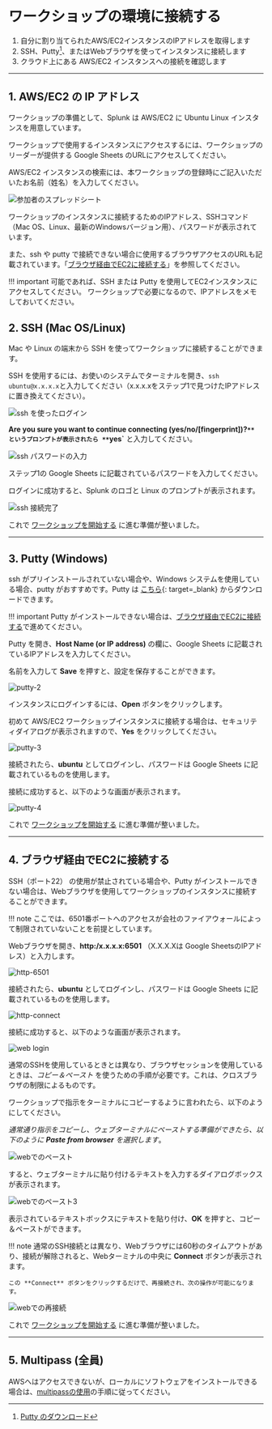 # ワークショップの環境に接続する

1. 自分に割り当てられたAWS/EC2インスタンスのIPアドレスを取得します
2. SSH、Putty[^1]、またはWebブラウザを使ってインスタンスに接続します
3. クラウド上にある AWS/EC2 インスタンスへの接続を確認します

---

## 1. AWS/EC2 の IP アドレス

ワークショップの準備として、Splunk は AWS/EC2 に Ubuntu Linux インスタンスを用意しています。

ワークショップで使用するインスタンスにアクセスするには、ワークショップのリーダーが提供する Google Sheets のURLにアクセスしてください。

AWS/EC2 インスタンスの検索には、本ワークショップの登録時にご記入いただいたお名前（姓名）を入力してください。

![参加者のスプレッドシート](../images/intro/spreadsheet-info.png)

ワークショップのインスタンスに接続するためのIPアドレス、SSHコマンド（Mac OS、Linux、最新のWindowsバージョン用）、パスワードが表示されています。

また、ssh や putty で接続できない場合に使用するブラウザアクセスのURLも記載されています。「[ブラウザ経由でEC2に接続する](../connect-info/#web-browser-all)」を参照してください。

!!! important
    可能であれば、SSH または Putty を使用してEC2インスタンスにアクセスしてください。
    ワークショップで必要になるので、IPアドレスをメモしておいてください。

## 2. SSH (Mac OS/Linux)

Mac や Linux の端末から SSH を使ってワークショップに接続することができます。

SSH を使用するには、お使いのシステムでターミナルを開き、`ssh ubuntu@x.x.x.x`と入力してください（x.x.x.xをステップ1で見つけたIPアドレスに置き換えてください）。

![ssh を使ったログイン](../images/intro/ssh-1.png)

**Are you sure you want to continue connecting (yes/no/[fingerprint])?`** というプロンプトが表示されたら **`yes`** と入力してください。

![ssh パスワードの入力](../images/intro/ssh-2.png)

ステップ1の Google Sheets に記載されているパスワードを入力してください。

ログインに成功すると、Splunk のロゴと Linux のプロンプトが表示されます。

![ssh 接続完了](../images/intro/ssh-3.png)

これで [ワークショップを開始する](../../otel/k3s/) に進む準備が整いました。

---

## 3. Putty (Windows)

ssh がプリインストールされていない場合や、Windows システムを使用している場合、putty がおすすめです。Putty は [こちら](https://www.putty.org/){: target=_blank} からダウンロードできます。

!!! important
    Putty がインストールできない場合は、[ブラウザ経由でEC2に接続する](../connect-info/#web-browser-all)で進めてください。

Putty を開き、**Host Name (or IP address)** の欄に、Google Sheets に記載されているIPアドレスを入力してください。

名前を入力して **Save** を押すと、設定を保存することができます。

![putty-2](../images/intro/putty-settings.png)

インスタンスにログインするには、**Open** ボタンをクリックします。

初めて AWS/EC2 ワークショップインスタンスに接続する場合は、セキュリティダイアログが表示されますので、**Yes** をクリックしてください。

![putty-3](../images/intro/putty-security.png)

接続されたら、**ubuntu** としてログインし、パスワードは Google Sheets に記載されているものを使用します。

接続に成功すると、以下のような画面が表示されます。

![putty-4](../images/intro/putty-loggedin.png)

これで [ワークショップを開始する](../../otel/k3s/) に進む準備が整いました。

---

## 4. ブラウザ経由でEC2に接続する

SSH（ポート22） の使用が禁止されている場合や、Putty がインストールできない場合は、Webブラウザを使用してワークショップのインスタンスに接続することができます。

!!! note
    ここでは、6501番ポートへのアクセスが会社のファイアウォールによって制限されていないことを前提としています。

Webブラウザを開き、**http:/x.x.x.x:6501** （X.X.X.Xは Google SheetsのIPアドレス）と入力します。

![http-6501](../images/intro/shellinabox-url.png)

接続されたら、**ubuntu** としてログインし、パスワードは Google Sheets に記載されているものを使用します。

![http-connect](../images/intro/shellinabox-connect.png)

接続に成功すると、以下のような画面が表示されます。

![web login](../images/intro/shellinabox-login.png)

通常のSSHを使用しているときとは異なり、ブラウザセッションを使用しているときは、*コピー＆ペースト* を使うための手順が必要です。これは、クロスブラウザの制限によるものです。

ワークショップで指示をターミナルにコピーするように言われたら、以下のようにしてください。

*通常通り指示をコピーし、ウェブターミナルにペーストする準備ができたら、以下のように **Paste from browser** を選択します*。

![webでのペースト](../images/intro/shellinabox-paste-browser.png)

すると、ウェブターミナルに貼り付けるテキストを入力するダイアログボックスが表示されます。

![webでのペースト3](../images/intro/shellinabox-example-1.png)

表示されているテキストボックスにテキストを貼り付け、**OK** を押すと、コピー＆ペーストができます。

!!! note
    通常のSSH接続とは異なり、Webブラウザには60秒のタイムアウトがあり、接続が解除されると、Webターミナルの中央に **Connect** ボタンが表示されます。

    この **Connect** ボタンをクリックするだけで、再接続され、次の操作が可能になります。

 ![webでの再接続](../images/intro/shellinabox-reconnect.png)

これで [ワークショップを開始する](../../otel/k3s/) に進む準備が整いました。

---

## 5. Multipass (全員)

AWSへはアクセスできないが、ローカルにソフトウェアをインストールできる場合は、[multipassの使用](../../otel/multipass)の手順に従ってください。

[^1]: [Putty のダウンロード](https://www.chiark.greenend.org.uk/~sgtatham/putty/)
